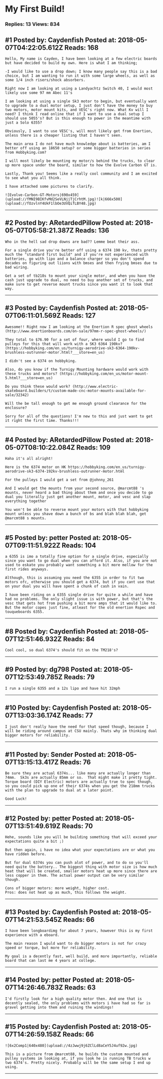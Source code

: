 # My First Build!

### Replies: 13 Views: 834

## \#1 Posted by: Caydenfish Posted at: 2018-05-07T04:22:05.612Z Reads: 168

```
Hello, My name is Cayden, I have been looking at a few electric boards but have decided to build my own. Here is what I am thinking;

-I would like to use a drop down; I know many people say this is a bad choice, but I am wanting to run it with some large wheels, as well as some 1/4 inch risers/shock absorbers.

Right now I am looking at using a Landyachtz Switch 40, I would most likely use some 97 mm Abec 11's

I am looking at using a single Sk3 motor to begin, but eventually want to upgrade to a dual motor setup, I just don't have the money to buy two motors, motor mount kits, and VESC's right now. What Kv will I need? I think I read online that if I want to use a dual setup I should use 5055's? But is this enough to power in the meantime with just a Solo 6355?

Obviously, I want to use VESC's, will most likely get from Enertion, unless there is a cheaper listing that I haven't seen. 

The main area I do not have much knowledge about is batteries, am I better off using an 18650 setup? or some bigger batteries in series from Hobbyking.com?

I will most likely be mounting my motor/s behind the trucks, to clear up more space under the board, similar to how the Evolve Carbon GT is.

Lastly, Thank you! Seems like a really cool community and I am excited to see what you all think.

I have attached some pictures to clarify.

![Evolve-Carbon-GT-Motors|690x459](upload://fMNI9BIKfvMd2SeVLNjjTjCrhtM.jpg)![k|666x500](upload://fOzvlnY4UkF1lbOe3UVQifLBY48.jpg)
```

---
## \#2 Posted by: ARetardedPillow Posted at: 2018-05-07T05:58:21.387Z Reads: 136

```
Who in the hell sad drop downs are bad?? Lemme beat their ass.

For a single drive you're better off using a 6374 190 kv, thats pretty much the "standard first build" and if you're not experienced with batteries, go with lipo and a balance charger so you don't spend decades on figuring out liions with bmses and then frying bmses due to bad wiring. 

Get a set of tb218s to mount your single motor, and when you have the cash just upgrade to dual, no need to buy another set of trucks, and make sure to get reverse mount trucks since you want it to look that way.
```

---
## \#3 Posted by: Caydenfish Posted at: 2018-05-07T06:11:01.569Z Reads: 127

```
Awesome!! Right now I am looking at the Enertion R spec ghost wheels (http://www.enertionboards.com/on-sale/97mm-r-spec-ghost-wheels/)

They total to $76.90 for a set of four, where would I go to find pulleys for this that will work with a SK3 6364 190kv? (https://hobbyking.com/en_us/turnigy-aerodrive-sk3-6364-190kv-brushless-outrunner-motor.html?___store=en_us)

I didn't see a 6374 on hobbyking.

Also, do you know if the Turnigy Mounting hardware would work with these trucks and motors? (https://hobbyking.com/en_us/motor-mount-5.html?___store=en_us)

Do you think these would work? (http://www.electric-skateboard.builders/t/custom-made-cnc-motor-mounts-available-for-sale/32342)

Will the be tall enough to get me enough ground clearance for the enclosure?

Sorry for all of the questions! I'm new to this and just want to get it right the first time. Thanks!!!
```

---
## \#4 Posted by: ARetardedPillow Posted at: 2018-05-07T08:10:22.084Z Reads: 109

```
Haha it's all alright!

Here is the 6374 motor on HK https://hobbyking.com/en_us/turnigy-aerodrive-sk3-6374-192kv-brushless-outrunner-motor.html

For the pulleys I would get a set from @johnny_261

And I would get the mounts from your second source, @marcmt88 's mounts, never heard a bad thing about them and once you decide to go dual you literally just get another mount, motor, and vesc and slap everything together

You won't be able to reverse mount your motors with that hobbyking mount unless you shave down a bunch of bs and blah blah blah, get @marcmt88 s mounts.
```

---
## \#5 Posted by: petter Posted at: 2018-05-07T09:11:51.922Z Reads: 104

```
a 6355 is imo a totally fine option for a single drive, especially since you want to go dual when you can afford it. Also, if you are not used to eskate you probably want something a bit more mellow for the first rides anyways. 

Although, this is assuming you need the 6355 in order to fit two motors ofc, otherwise you should get a 6374, but if you cant use that on your dual you will have spent a chunk of cash in vain. 

I have been riding on a 6355 single drive for quite a while and have had no problems. The only slight issue is with power, but that's the vesc that gets hot from pushing a bit more amps that it would like to. But the motor copes just fine, atleast for the old enertion Rspec and touqueboards 6355.
```

---
## \#8 Posted by: Caydenfish Posted at: 2018-05-07T12:51:46.932Z Reads: 84

```
Cool cool, so dual 6374's should fit on the TM218's?
```

---
## \#9 Posted by: dg798 Posted at: 2018-05-07T12:53:49.785Z Reads: 79

```
I run a single 6355 and a 12s lipo and have hit 32mph
```

---
## \#10 Posted by: Caydenfish Posted at: 2018-05-07T13:03:36.174Z Reads: 77

```
I just don't really have the need for that speed though, because I will be riding around campus at CSU mainly. Thats why im thinking dual bigger motors for reliability.
```

---
## \#11 Posted by: Sender Posted at: 2018-05-07T13:15:13.417Z Reads: 76

```
Be sure they are actual 6374s... like many are actually longer than 74mm.  Sk3s are actually 85mm or so.  That might make it pretty tight.  Torque board (DIY Electric) motors are actually true to spec though, so you could pick up one of their 6374s when you get the 218mm trucks with the plan to upgrade to dual at a later point.

Good Luck!
```

---
## \#12 Posted by: petter Posted at: 2018-05-07T13:51:49.619Z Reads: 70

```
Hehe, sounds like you will be building something that will exceed your expectations quite a bit ;) 

But then again, i have no idea what your expectations are or what you have ridden before.

But for dual 6374s you can push alot of power, and to do so you'll need quite the battery.. The biggest thing with motor size is how much heat that will be created, smaller motors heat up more since there are less copper in them. The actual power output can be very similar though.

Cons of bigger motors: more weight, higher cost.
Pros: does not heat up as much, this follows the weight.
```

---
## \#13 Posted by: Caydenfish Posted at: 2018-05-07T14:21:53.545Z Reads: 66

```
I have been longboardimg for about 7 years, however this is my first experience with a eboard.

The main reason I wpuld want to do bigger motors is not for crazy speed or torque, but more for reliability.

My goal is a decently fast, well build, and more importantly, reliable board that can last me 4 years at college.
```

---
## \#14 Posted by: petter Posted at: 2018-05-07T14:26:46.783Z Reads: 63

```
I'd firstly look for a high quality motor then. And one that is decently sealed, the only problems with motors i have had so far is gravel getting into them and ruining the windings!
```

---
## \#15 Posted by: Caydenfish Posted at: 2018-05-07T14:26:59.158Z Reads: 66

```
![6x2Comp1|640x480](upload://4zJwwj9j6ZClLd8aCeY5J4uf92w.jpg)

This is a picture from @marcmt88, he builds the custom mounted and pulley systems im looking at, if you look he is running TB trucks w two 6374's. Pretty nicely. Probably will be the same setup I end up using.
```

---
